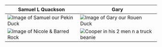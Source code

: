 Samuel L Quackson | Gary
------------------|-------------------
![Image of Samuel our Pekin Duck](http://skateprof.com/images/samuel.jpg) | ![Image of Gary our Rouen Duck](http://skateprof.com/images/gary.jpg)
![Image of Nicole & Barred Rock](http://skateprof.com/images/Me-n-black-mamma-bird.jpg)| ![Cooper in his 2 men n a truck beanie](http://ftp.skateprof.com/images/Coop2men-n-a-truck.jpg)

